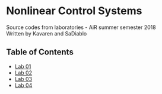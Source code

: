 # Nonlinear Control Systems

Source codes from laboratories - AiR summer semester 2018  
Written by Kavaren and SaDiablo

## Table of Contents

* [Lab 01](Lab_01.md)
* [Lab 02](Lab_02.md)
* [Lab 03](Lab_03.md)
* [Lab 04](Lab_04.md)